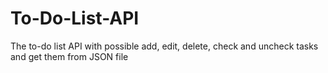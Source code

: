 # To-Do-List-API
The to-do list API with possible add, edit, delete, check and uncheck tasks and get them from JSON file

